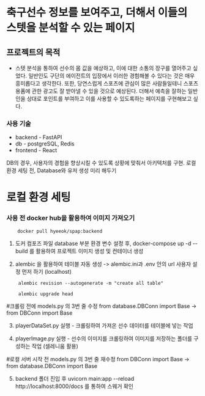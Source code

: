 # 축구선수 정보를 보여주고, 더해서 이들의 스텟을 분석할 수 있는 페이지

## 프로젝트의 목적
* 스텟 분석을 통하여 선수의 몸 값을 예상하고, 이에 대한 소통의 장구를 열어주고 싶었다. 일반인도 구단의 에이전트의 입장에서 이러한 경험해볼 수 있다는 것은 매우 흥미롭다고 생각한다. 또한, 당연스럽게 스포츠에 관심이 많은 사람들일테니 스포츠 용품에 관한 광고도 잘 받아낼 수 있을 것으로 예상된다. 더해서 예측을 잘하는 일반인을 상대로 포인트를 부여하고 이를 사용할 수 있도록하는 페이지를 구현해보고 싶다.

### 사용 기술
* backend - FastAPI
* db - postgreSQL, Redis
* frontend - React

DB의 경우, 사용자의 경험을 향상시킬 수 있도록 상황에 맞춰서 아키텍처를 구현.
로컬 환경 세팅 전, Database와 유저 생성 미리 해두기

# 로컬 환경 세팅

### 사용 전 docker hub을 활용하여 이미지 가져오기
        docker pull hyeeok/spap:backend

1. 도커 컴포즈 파일 database 부분 환경 변수 설정 후, docker-compose up -d --build 를 활용하여 프로젝트 이미지 생성 및 컨테이너 생성

2. alembic 을 활용하여 테이블 자동 생성
   -> alembic.ini과 .env 안의 url 사용자 설정 먼저 하기 (localhost)

        alembic revision --autogenerate -m "create all table"
   
        alembic upgrade head 

#크롤링 전에 models.py 의 3번 줄 수정
from database.DBConn import Base -> from DBConn import Base

3. playerDataSet.py 실행 - 크롤링하여 가져온 선수 데이터를 테이블에 넣는 작업

4. playerImage.py 실행 - 선수의 이미지를 크롤링하여 이미지를 저장하는 폴더를 구성하는 작업 (셀레니움 활용)

#로컬 서버 시작 전 models.py 의 3번 줄 재수정
from DBConn import Base -> from database.DBConn import Base

5. backend 폴더 진입 후 uvicorn main:app --reload
        http://localhost:8000/docs 를 통하여 스웨거 확인

